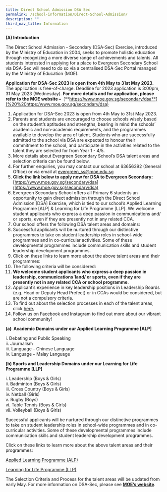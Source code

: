 ```yaml
---
title: Direct School Admission DSA Sec
permalink: /school-information/Direct-School-Admission/
description: ""
third_nav_title: Information
---
```

**(A) Introduction**

The Direct School Admission - Secondary (DSA-Sec) Exercise, introduced by the Ministry of Education in 2004, seeks to promote holistic education through recognizing a more diverse range of achievements and talents. All students interested in applying for a place to Evergreen Secondary School via DSA-Sec will need to do so via a centralised DSA-Sec Portal managed by the Ministry of Education (MOE).

**Application for DSA-Sec 2023 is open from 4th May to 31st May 2023.**
The application is free-of-charge.
Deadline for 2023 application is 3:00pm, 31 May 2023 (Wednesday).
**For more details and for application, please refer to the MOE website –**  [**https://www.moe.gov.sg/secondary/dsa**](%20%20https:/www.moe.gov.sg/secondary/dsa)

1.   Application for DSA-Sec 2023 is open from 4th May to 31st May 2023.
2.   Parents and students are encouraged to choose schools wisely based on the student’s aptitudes and strengths, bearing in mind the schools’ academic and non-academic requirements, and the programmes available to develop the area of talent. Students who are successfully admitted to the school via DSA are expected to honour their commitment to the school, and participate in the activities related to the talent they are selected for from Year 1 - 4/5.
3.   More details about Evergreen Secondary School’s DSA talent areas and selection criteria can be found below.
4.   For further enquiries, you may contact our school at 63656392 (General Office) or via email at [evergreen\_ss@moe.edu.sg](mailto:evergreen_ss@moe.edu.sg?subject=Evergreen%20Secondary%20School)
5.   **Click the link below to apply now for DSA to Evergreen Secondary:** [https://www.moe.gov.sg/secondary/dsa](https://www.moe.gov.sg/secondary/dsa)
6.   Evergreen Secondary School offers all Primary 6 students an opportunity to gain direct admission through the Direct School Admission \[DSA\] Exercise, which is tied to our school’s Applied Learning Programme \[ALP\] & Learning for Life Programme \[LLP\]. We welcome student applicants who express a deep passion in communications and/ or sports, even if they are presently not in any related CCA.
7.   Our school offers the following DSA talent areas and domains:
8.   Successful applicants will be nurtured through our distinctive programmes to take on student leadership roles in school-wide programmes and in co-curricular activities. Some of these developmental programmes include communication skills and student leadership development programmes.
9.   Click on these links to learn more about the above talent areas and their programmes:
10.   The following criteria will be considered:
11.   **We welcome student applicants who express a deep passion in leadership, communications 1and/ or sports, even if they are presently not in any related CCA or school programme.**
12.   Applicant’s experience in key leadership positions in Leadership Boards (e.g. Head or Deputy Head Prefect) or in CCAs would be considered, but are not a compulsory criteria.
13.   To find out about the selection processes in each of the talent areas, click [here.](about:blank)
14.   Follow us on Facebook and Instagram to find out more about our vibrant school community!

**(a)&nbsp; Academic Domains under our Applied Learning Programme \[ALP\]**

i. Debating and Public Speaking  
ii. Journalism  
iii. Language – Chinese Language  
iv. Language – Malay Language

**(b) Sports and Leadership Domains under our Learning for Life Programme \[LLP\]**

i. Leadership (Boys & Girls)  
ii. Badminton (Boys & Girls)  
iii. Cross Country (Boys & Girls)  
iv. Netball (Girls)  
v. Rugby (Boys)  
vi. Table Tennis (Boys & Girls)  
vii. Volleyball (Boys & Girls)

Successful applicants will be nurtured through our distinctive programmes to take on student leadership roles in school-wide programmes and in co-curricular activities. Some of these developmental programmes include communication skills and student leadership development programmes.

Click on these links to learn more about the above talent areas and their programmes:

[Applied Learning Programme (ALP)](https://www.evergreensec.moe.edu.sg/curriculum/alp/)

[Learning for Life Programme (LLP)](https://www.evergreensec.moe.edu.sg/our-curriculum/Distinctive-School-Programmes/Learning-for-Life-Programme-LLP/)

The Selection Criteria and Process for the talent areas will be updated from early May.  For more information on DSA-Sec, please see&nbsp;[**MOE’s website**](https://www.moe.gov.sg/secondary/dsa/application?pt=Non-mainstream%20school).